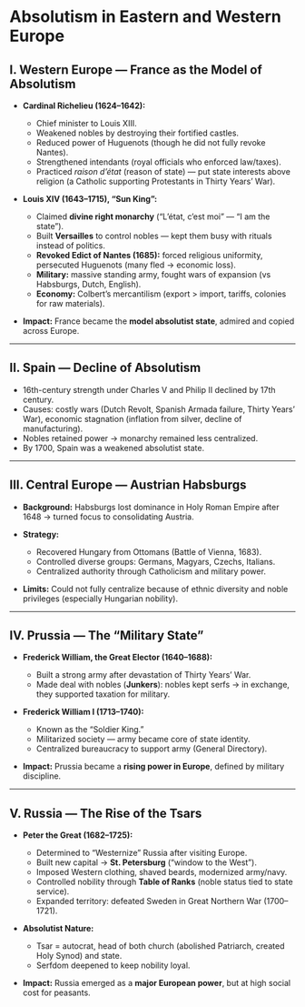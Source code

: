#         Absolutism in Eastern and Western Europe
## **I. Western Europe — France as the Model of Absolutism**

- **Cardinal Richelieu (1624–1642):**
    
    - Chief minister to Louis XIII.
    - Weakened nobles by destroying their fortified castles.
    - Reduced power of Huguenots (though he did not fully revoke Nantes).
    - Strengthened intendants (royal officials who enforced law/taxes).
    - Practiced _raison d’état_ (reason of state) — put state interests above religion (a Catholic supporting Protestants in Thirty Years’ War).
- **Louis XIV (1643–1715), “Sun King”:**
    
    - Claimed **divine right monarchy** (“L’état, c’est moi” — “I am the state”).
    - Built **Versailles** to control nobles — kept them busy with rituals instead of politics.
    - **Revoked Edict of Nantes (1685):** forced religious uniformity, persecuted Huguenots (many fled → economic loss).
    - **Military:** massive standing army, fought wars of expansion (vs Habsburgs, Dutch, English).
    - **Economy:** Colbert’s mercantilism (export > import, tariffs, colonies for raw materials).
- **Impact:** France became the **model absolutist state**, admired and copied across Europe.
---

## **II. Spain — Decline of Absolutism**

- 16th-century strength under Charles V and Philip II declined by 17th century.
- Causes: costly wars (Dutch Revolt, Spanish Armada failure, Thirty Years’ War), economic stagnation (inflation from silver, decline of manufacturing).
- Nobles retained power → monarchy remained less centralized.
- By 1700, Spain was a weakened absolutist state.

---

## **III. Central Europe — Austrian Habsburgs**

- **Background:** Habsburgs lost dominance in Holy Roman Empire after 1648 → turned focus to consolidating Austria.
- **Strategy:**
    
    - Recovered Hungary from Ottomans (Battle of Vienna, 1683).
    - Controlled diverse groups: Germans, Magyars, Czechs, Italians.
    - Centralized authority through Catholicism and military power.
- **Limits:** Could not fully centralize because of ethnic diversity and noble privileges (especially Hungarian nobility).
---

## **IV. Prussia — The “Military State”**

- **Frederick William, the Great Elector (1640–1688):**
    
    - Built a strong army after devastation of Thirty Years’ War.
    - Made deal with nobles (**Junkers**): nobles kept serfs → in exchange, they supported taxation for military.
- **Frederick William I (1713–1740):**
    
    - Known as the “Soldier King.”
    - Militarized society — army became core of state identity.
    - Centralized bureaucracy to support army (General Directory).
- **Impact:** Prussia became a **rising power in Europe**, defined by military discipline.
---

## **V. Russia — The Rise of the Tsars**

- **Peter the Great (1682–1725):**
    
    - Determined to “Westernize” Russia after visiting Europe.
    - Built new capital → **St. Petersburg** (“window to the West”).
    - Imposed Western clothing, shaved beards, modernized army/navy.
    - Controlled nobility through **Table of Ranks** (noble status tied to state service).
    - Expanded territory: defeated Sweden in Great Northern War (1700–1721).
- **Absolutist Nature:**
    
    - Tsar = autocrat, head of both church (abolished Patriarch, created Holy Synod) and state.
    - Serfdom deepened to keep nobility loyal.
- **Impact:** Russia emerged as a **major European power**, but at high social cost for peasants.
